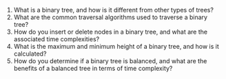

1. What is a binary tree, and how is it different from other types of trees?
2. What are the common traversal algorithms used to traverse a binary tree?
3. How do you insert or delete nodes in a binary tree, and what are the associated time complexities?
4. What is the maximum and minimum height of a binary tree, and how is it calculated?
5. How do you determine if a binary tree is balanced, and what are the benefits of a balanced tree in terms of time complexity?